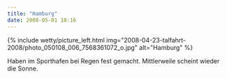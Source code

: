 ```yaml
---
title: "Hamburg"
date: 2008-05-01 18:16
---
```

{% include wetty/picture_left.html img="2008-04-23-talfahrt-2008/photo_050108_006_7568361072_o.jpg" alt="Hamburg" %}

Haben im Sporthafen bei Regen fest gemacht. Mittlerweile scheint wieder die Sonne.